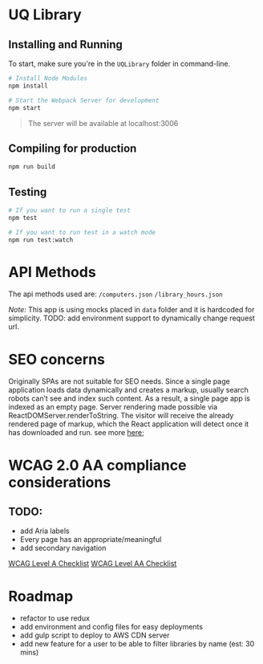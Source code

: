 # UQ Library

## Installing and Running

To start, make sure you're in the `UQLibrary` folder in command-line.

```sh
# Install Node Modules
npm install

# Start the Webpack Server for development
npm start
```

> The server will be available at localhost:3006

## Compiling for production

```sh
npm run build
```
## Testing

```sh
# If you want to run a single test
npm test

# If you want to run test in a watch mode
npm run test:watch
```
# API Methods

The api methods used are:
`/computers.json`
`/library_hours.json`

*Note:*
This app is using mocks placed in `data` folder and it is hardcoded for simplicity.
TODO: add environment support to dynamically change request url. 

# SEO concerns
Originally SPAs are not suitable for SEO needs. Since a single page application loads data dynamically and creates a  markup, usually search robots can’t see and index such content. As a result, a single page app is indexed as an empty page.
Server rendering made possible via ReactDOMServer.renderToString. The visitor will receive the already rendered page of markup, which the React application will detect once it has downloaded and run.
see more [here](http://redux.js.org/docs/recipes/ServerRendering.html);

# WCAG 2.0 AA compliance considerations
## TODO:
- add Aria labels
- Every page has an appropriate/meaningful <title></title>
- add secondary navigation

[WCAG Level A Checklist](https://github.com/twg/accessibility/wiki/WCAG-Level-A-Checklist)
[WCAG Level AA Checklist](https://github.com/twg/accessibility/wiki/WCAG-Level-AA-Checklist)

# Roadmap
- refactor to use redux
- add environment and config files for easy deployments
- add gulp script to deploy to AWS CDN server
- add new feature for a user to be able to filter libraries by name (est: 30 mins)